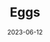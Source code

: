 ---
title: 'Eggs'
date: '2023-06-12' 
metatag: '' 
inventory: '1240' 
draft: false 
# meta description 
shortDescripton: ''
description: 'Dairy'
longdescription: ''
tags: ''
brand: ''
subCategory: ''
unit: 'Unit'
sellCount: '73'
featured: False
# product Price
price: '120.0'
# Product Short Description
productID: '34F136E8-1BFF-ED11-996D-005056B3A416'
type: 'products'
category: 'Dairy' 
thumnailproduct: 'https://eraconnect.blob.core.windows.net/product-images/basics/184adb43-5746-4b1b-8410-79972a6a2264.webp' 
images:
  - image: 'https://eraconnect.blob.core.windows.net/product-images/basics/184adb43-5746-4b1b-8410-79972a6a2264.webp'  
Variants:
---